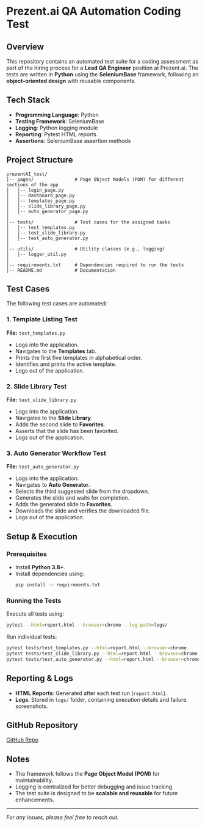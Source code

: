 # Prezent.ai QA Automation Coding Test

## Overview
This repository contains an automated test suite for a coding assessment as part of the hiring process for a **Lead QA Engineer** position at Prezent.ai. The tests are written in **Python** using the **SeleniumBase** framework, following an **object-oriented design** with reusable components.

## Tech Stack
- **Programming Language**: Python
- **Testing Framework**: SeleniumBase
- **Logging**: Python logging module
- **Reporting**: Pytest HTML reports
- **Assertions**: SeleniumBase assertion methods

## Project Structure
```
prezentAI_test/
│-- pages/               # Page Object Models (POM) for different sections of the app
│   │-- login_page.py
│   │-- dashboard_page.py
│   │-- templates_page.py
│   │-- slide_library_page.py
│   │-- auto_generator_page.py
│
│-- tests/               # Test cases for the assigned tasks
│   │-- test_templates.py
│   │-- test_slide_library.py
│   │-- test_auto_generator.py
│
│-- utils/               # Utility classes (e.g., logging)
│   │-- logger_util.py
│
│-- requirements.txt     # Dependencies required to run the tests
│-- README.md            # Documentation
```

## Test Cases
The following test cases are automated:

### 1. **Template Listing Test**
**File:** `test_templates.py`
- Logs into the application.
- Navigates to the **Templates** tab.
- Prints the first five templates in alphabetical order.
- Identifies and prints the active template.
- Logs out of the application.

### 2. **Slide Library Test**
**File:** `test_slide_library.py`
- Logs into the application.
- Navigates to the **Slide Library**.
- Adds the second slide to **Favorites**.
- Asserts that the slide has been favorited.
- Logs out of the application.

### 3. **Auto Generator Workflow Test**
**File:** `test_auto_generator.py`
- Logs into the application.
- Navigates to **Auto Generator**.
- Selects the third suggested slide from the dropdown.
- Generates the slide and waits for completion.
- Adds the generated slide to **Favorites**.
- Downloads the slide and verifies the downloaded file.
- Logs out of the application.

## Setup & Execution

### Prerequisites
- Install **Python 3.8+**.
- Install dependencies using:
  ```sh
  pip install -r requirements.txt
  ```

### Running the Tests
Execute all tests using:
```sh
pytest --html=report.html --browser=chrome --log-path=logs/
```
Run individual tests:
```sh
pytest tests/test_templates.py --html=report.html --browser=chrome
pytest tests/test_slide_library.py --html=report.html --browser=chrome
pytest tests/test_auto_generator.py --html=report.html --browser=chrome
```

## Reporting & Logs
- **HTML Reports**: Generated after each test run (`report.html`).
- **Logs**: Stored in `logs/` folder, containing execution details and failure screenshots.

## GitHub Repository
[GitHub Repo](https://github.com/manvitha30/prezentAI_test)

## Notes
- The framework follows the **Page Object Model (POM)** for maintainability.
- Logging is centralized for better debugging and issue tracking.
- The test suite is designed to be **scalable and reusable** for future enhancements.

---
*For any issues, please feel free to reach out.*

